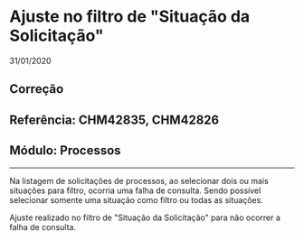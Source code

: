 # Ajuste no filtro de "Situação da Solicitação" 
31/01/2020
## Correção
## Referência: CHM42835, CHM42826
## Módulo: Processos
***

Na listagem de solicitações de processos, ao selecionar dois ou mais situações para filtro, ocorria uma falha de consulta. Sendo possível selecionar somente uma situação como filtro ou todas as situações.

Ajuste realizado no filtro de "Situação da Solicitação" para não ocorrer a falha de consulta.